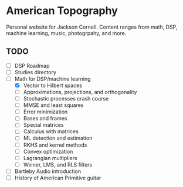 # American Topography

Personal website for Jackson Cornell. Content ranges from math, DSP, machine learning, music, photogrpahy, and more.

## TODO

- [ ] DSP Roadmap
- [ ] Studies directory
- [ ] Math for DSP/machine learning
  - [x] Vector to Hilbert spaces
  - [ ] Approximations, projections, and orthogonality
  - [ ] Stochastic processes crash course
  - [ ] MMSE and least squares
  - [ ] Error minimization
  - [ ] Bases and frames
  - [ ] Special matrices
  - [ ] Calculus with matrices
  - [ ] ML detection and estimation
  - [ ] RKHS and kernel methods
  - [ ] Convex optimization
  - [ ] Lagrangian multipliers
  - [ ] Weiner, LMS, and RLS filters
- [ ] Bartleby Audio introduction
- [ ] History of American Primitive guitar